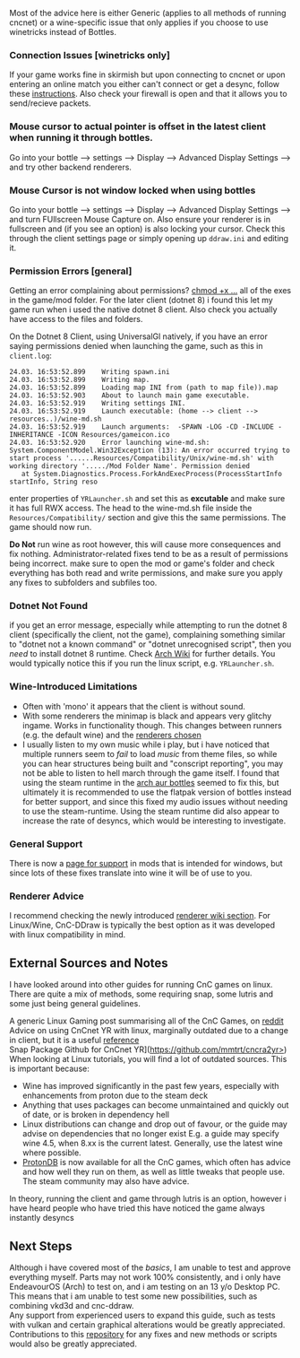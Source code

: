 Most of the advice here is either Generic (applies to all methods of running cncnet) or a wine-specific issue that only applies if you choose to use winetricks instead of Bottles.

### Connection Issues [winetricks only]

If your game works fine in skirmish but upon connecting to cncnet or upon entering an online match you either can't connect or get a desync, follow these [instructions](https://wiki.winehq.org/FAQ#Failed_to_use_ICMP_.28network_ping.29.2C_this_requires_special_permissions). Also check your firewall is open and that it allows you to send/recieve packets.

### Mouse cursor to actual pointer is offset in the latest client when running it through bottles.

Go into your bottle --> settings --> Display --> Advanced Display Settings --> and try other backend renderers.

### Mouse Cursor is not window locked when using bottles

Go into your bottle --> settings --> Display --> Advanced Display Settings --> and turn FUllscreen Mouse Capture on. Also ensure your renderer is in fullscreen and (if you see an option) is also locking your cursor. Check this through the client settings page or simply opening up `ddraw.ini` and editing it.

### Permission Errors [general]
Getting an error complaining about permissions?
[chmod +x ...](https://wiki.archlinux.org/title/File_permissions_and_attributes) all of the exes in the game/mod folder. For the later client (dotnet 8) i found this let my game run when i used the native dotnet 8 client.
Also check you actually have access to the files and folders.

On the Dotnet 8 Client, using UniversalGl natively, if you have an error saying permissions denied when launching the game, such as this in `client.log`:
```
24.03. 16:53:52.899    Writing spawn.ini
24.03. 16:53:52.899    Writing map.
24.03. 16:53:52.899    Loading map INI from (path to map file)).map
24.03. 16:53:52.903    About to launch main game executable.
24.03. 16:53:52.919    Writing settings INI.
24.03. 16:53:52.919    Launch executable: (home --> client --> resources..)/wine-md.sh
24.03. 16:53:52.919    Launch arguments:  -SPAWN -LOG -CD -INCLUDE -INHERITANCE -ICON Resources/gameicon.ico
24.03. 16:53:52.920    Error launching wine-md.sh: System.ComponentModel.Win32Exception (13): An error occurred trying to start process '......Resources/Compatibility/Unix/wine-md.sh' with working directory '...../Mod Folder Name'. Permission denied
   at System.Diagnostics.Process.ForkAndExecProcess(ProcessStartInfo startInfo, String reso
```

enter properties of `YRLauncher.sh` and set this as **excutable** and make sure it has full RWX access. The head to the wine-md.sh file inside the `Resources/Compatibility/` section and give this the same permissions. The game should now run.


**Do Not** run wine as root however, this will cause more consequences and fix nothing. Administrator-related fixes tend to be as a result of permissions being incorrect. make sure to open the mod or game's folder and check everything has both read and write permissions, and make sure you apply any fixes to subfolders and subfiles too.

### Dotnet Not Found
if you get an error message, especially while attempting to run the dotnet 8 client (specifically the client, not the game), complaining something similar to "dotnet not a known command" or "dotnet unrecognised script", then you *need* to install dotnet 8 runtime. Check [Arch Wiki](https://wiki.archlinux.org/title/.NET#Installation) for further details. You would typically notice this if you run the linux script, e.g. `YRLauncher.sh`.

### Wine-Introduced Limitations

-  Often with 'mono' it appears that the client is without sound.
-  With some renderers the minimap is black and appears very glitchy ingame. Works in functionality though. This changes between runners (e.g. the default wine) and the [renderers chosen](https://cc-resource-docs.readthedocs.io/rendererresources/)
-  I usually listen to my own music while i play, but i have noticed that multiple runners seem to *fail* to load *music* from theme files, so while you can hear structures being built and "conscript reporting", you may not be able to listen to hell march through the game itself. I found that using the steam runtime in the [arch aur bottles](https://wiki.archlinux.org/title/Bottles) seemed to fix this, but ultimately it is recommended to use the flatpak version of bottles instead for better support, and since this fixed my audio issues without needing to use the steam-runtime. Using the steam runtime did also appear to increase the rate of desyncs, which would be interesting to investigate.

### General Support

There is now a [page for support](https://cc-resource-docs.readthedocs.io/generalsupport/) in mods that is intended for windows, but since lots of these fixes translate into wine it will be of use to you.


### Renderer Advice

I recommend checking the newly introduced [renderer wiki section](rendererresources.md). For Linux/Wine, CnC-DDraw is typically the best option as it was developed with linux compatibility in mind.


## External Sources and Notes

I have looked around into other guides for running CnC games on linux. There are quite a mix of methods, some requiring snap, some lutris and some just being general guidelines.<br>

A generic Linux Gaming post summarising all of the CnC Games, on [reddit](https://www.reddit.com/r/linux_gaming/comments/mtixee/a_linux_users_guide_to_command_conquer/) <br>
Advice on using CnCnet YR with linux, marginally outdated due to a change in client, but it is a useful [reference](https://www.speich.net/articles/en/2021/12/19/how-to-install-the-cncnet-client-on-linux/) <br>
Snap Package Github for CnCnet YR](https://github.com/mmtrt/cncra2yr>) <br>
When looking at Linux tutorials, you will find a lot of outdated sources. This is important because:<br>
- Wine has improved significantly in the past few years, especially with enhancements from proton due to the steam deck <br>
- Anything that uses packages can become unmaintained and quickly out of date, or is broken in dependency hell  <br>
- Linux distributions can change and drop out of favour, or the guide may advise on dependencies that no longer exist E.g. a guide may specify wine 4.5, when 8.xx is the current latest. Generally, use the latest wine where possible. <br>
- [ProtonDB](https://www.protondb.com) is now available for all the CnC games, which often has advice and how well they run on them, as well as little tweaks that people use. The steam community may also have advice. <br>

In theory, running the client and game through lutris is an option, however i have heard people who have tried this have noticed the game always instantly desyncs


## Next Steps
Although i have covered most of the *basics*, I am unable to test and approve everything myself. Parts may not work 100% consistently, and i only have EndeavourOS (Arch) to test on, and i am testing on an 13 y/o Desktop PC. This means that i am unable to test some new possibilities, such as combining vkd3d and cnc-ddraw.<br>
Any support from experienced users to expand this guide, such as tests with vulkan and certain graphical alterations would be greatly appreciated.
Contributions to this [repository](https://github.com/CatTanker/cnc_map_tool_guide) for any fixes and new methods or scripts would also be greatly appreciated.
